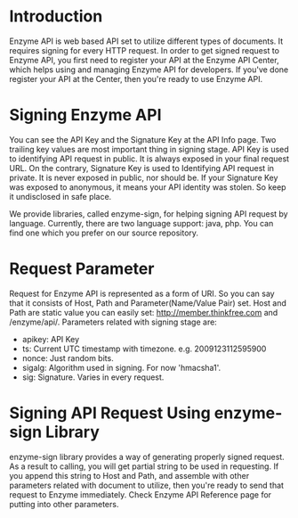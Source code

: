 # Introduction #
Enzyme API is web based API set to utilize different types of documents. It requires signing for every HTTP request. In order to get signed request to Enzyme API, you first need to register your API at the Enzyme API Center, which helps using and managing Enzyme API for developers. If you've done register your API at the Center, then you're ready to use Enzyme API.

# Signing Enzyme API #
You can see the API Key and the Signature Key at the API Info page. Two trailing key values are most important thing in signing stage. API Key is used to identifying API request in public. It is always exposed in your final request URL. On the contrary, Signature Key is used to Identifying API request in private. It is never exposed in public, nor should be. If your Signature Key was exposed to anonymous, it means your API identity was stolen. So keep it undisclosed in safe place.

We provide libraries, called enzyme-sign, for helping signing API request by language. Currently, there are two language support: java, php. You can find one which you prefer on our source repository.

# Request Parameter #
Request for Enzyme API is represented as a form of URI. So you can say that it consists of Host, Path and Parameter(Name/Value Pair) set. Host and Path are static value you can easily set: http://member.thinkfree.com and /enzyme/api/. Parameters related with signing stage are:

  * apikey: API Key
  * ts: Current UTC timestamp with timezone. e.g. 2009123112595900
  * nonce: Just random bits.
  * sigalg: Algorithm used in signing. For now 'hmacsha1'.
  * sig: Signature. Varies in every request.

# Signing API Request Using enzyme-sign Library #
enzyme-sign library provides a way of generating properly signed request. As a result to calling, you will get partial string to be used in requesting. If you append this string to Host and Path, and assemble with other parameters related with document to utilize, then you're ready to send that request to Enzyme immediately. Check Enzyme API Reference page for putting into other parameters.